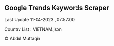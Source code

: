 

## Google Trends Keywords Scraper 
 
Last Update 11-04-2023 , 07:57:00

Country List :
VIETNAM.json



© Abdul Muttaqin 
